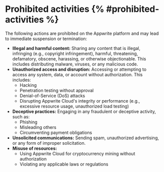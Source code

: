# Prohibited activities {% #prohibited-activities %}

The following actions are prohibited on the Appwrite platform and may lead to immediate suspension or termination:

* **Illegal and harmful content:**  Sharing any content that is illegal, infringing (e.g., copyright infringement), harmful, threatening, defamatory, obscene, harassing, or otherwise objectionable. This includes distributing malware, viruses, or any malicious code.
* **Unauthorized access and disruption:**  Accessing or attempting to access any system, data, or account without authorization. This includes:
  * Hacking 
  * Penetration testing without approval
  * Denial-of-Service (DoS) attacks
  * Disrupting Appwrite Cloud's integrity or performance (e.g., excessive resource usage, unauthorized load testing)
* **Deceptive practices:** Engaging in any fraudulent or deceptive activity, such as:
  * Phishing
  * Misleading others
  * Circumventing payment obligations
* **Unsolicited communications:** Sending spam, unauthorized advertising, or any form of improper solicitation.
* **Misuse of resources:** 
  * Using Appwrite Cloud for cryptocurrency mining without authorization
  * Violating any applicable laws or regulations
